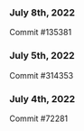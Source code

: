 ### July 8th, 2022

Commit #135381

### July 5th, 2022

Commit #314353


### July 4th, 2022

Commit #72281
